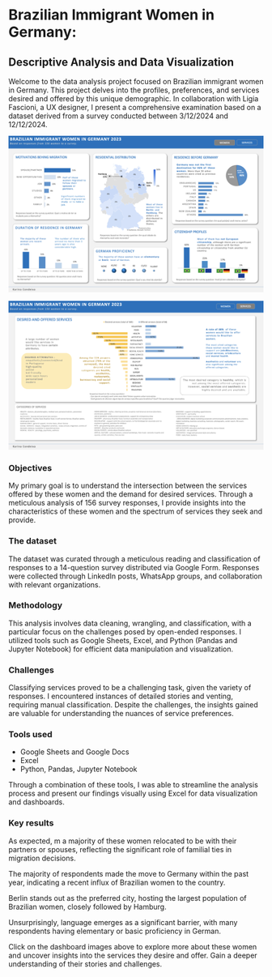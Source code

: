 # Brazilian Immigrant Women in Germany:
## Descriptive Analysis and Data Visualization

Welcome to the data analysis project focused on Brazilian immigrant women in Germany. This project delves into the profiles, preferences, and services desired and offered by this unique demographic. In collaboration with Ligia Fascioni, a UX designer, I present a comprehensive examination based on a dataset derived from a survey conducted between 3/12/2024 and 12/12/2024.



[![dashboard1](images/dashboard1.png 'Dashboar1')](https://github.com/KC2016/brazilian_immigrant_women_in_germany/blob/main/images/dashboard1.png)

[![dashboard2](images/dashboard2.png 'Dashboar2')](https://github.com/KC2016/brazilian_immigrant_women_in_germany/blob/main/images/dashboard2.png)

### Objectives

My primary goal is to understand the intersection between the services offered by these women and the demand for desired services. Through a meticulous analysis of 156 survey responses, I provide insights into the characteristics of these women and the spectrum of services they seek and provide.


### The dataset
The dataset was curated through a meticulous reading and classification of responses to a 14-question survey distributed via Google Form. Responses were collected through LinkedIn posts, WhatsApp groups, and collaboration with relevant organizations.

### Methodology
This analysis involves data cleaning, wrangling, and classification, with a particular focus on the challenges posed by open-ended responses. I utilized tools such as Google Sheets, Excel, and Python (Pandas and Jupyter Notebook) for efficient data manipulation and visualization.

### Challenges
Classifying services proved to be a challenging task, given the variety of responses. I encountered instances of detailed stories and venting, requiring manual classification. Despite the challenges, the insights gained are valuable for understanding the nuances of service preferences.

### Tools used
- Google Sheets and Google Docs
- Excel
- Python, Pandas, Jupyter Notebook

Through a combination of these tools, I was able to streamline the analysis process and present our findings visually using Excel for data visualization and dashboards.

### Key results
As expected,  m a majority of these women relocated to be with their partners or spouses, reflecting the significant role of familial ties in migration decisions.

The majority of respondents made the move to Germany within the past year, indicating a recent influx of Brazilian women to the country.

Berlin stands out as the preferred city, hosting the largest population of Brazilian women, closely followed by Hamburg.

Unsurprisingly, language emerges as a significant barrier, with many respondents having elementary or basic proficiency in German.

Click on the dashboard images above to explore more about these women and uncover insights into the services they desire and offer. Gain a deeper understanding of their stories and challenges.